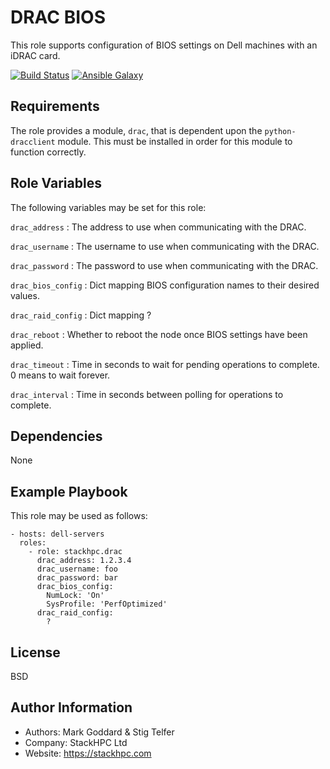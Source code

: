 DRAC BIOS
=========

This role supports configuration of BIOS settings on Dell machines with an
iDRAC card.

[![Build Status](https://travis-ci.org/stackhpc/drac.svg?branch=master)](https://travis-ci.org/stackhpc/drac)
[![Ansible Galaxy](https://img.shields.io/badge/role-stackhpc.drac-blue.svg)](https://galaxy.ansible.com/stackhpc/drac/)

Requirements
------------

The role provides a module, `drac`, that is dependent upon the
`python-dracclient` module. This must be installed in order for this module
to function correctly.

Role Variables
--------------

The following variables may be set for this role:

`drac_address`
: The address to use when communicating with the DRAC.

`drac_username`
: The username to use when communicating with the DRAC.

`drac_password`
: The password to use when communicating with the DRAC.

`drac_bios_config`
: Dict mapping BIOS configuration names to their desired values.

`drac_raid_config`
: Dict mapping ?

`drac_reboot`
: Whether to reboot the node once BIOS settings have been applied.

`drac_timeout`
: Time in seconds to wait for pending operations to complete. 0 means to wait forever.

`drac_interval`
: Time in seconds between polling for operations to complete.

Dependencies
------------

None

Example Playbook
----------------

This role may be used as follows:

    - hosts: dell-servers
      roles:
        - role: stackhpc.drac
          drac_address: 1.2.3.4
          drac_username: foo
          drac_password: bar
          drac_bios_config:
            NumLock: 'On' 
            SysProfile: 'PerfOptimized'
          drac_raid_config:
            ?

License
-------

BSD

Author Information
------------------

- Authors: Mark Goddard & Stig Telfer
- Company: StackHPC Ltd
- Website: https://stackhpc.com
